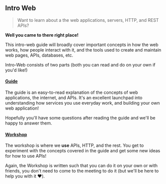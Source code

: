 ## Intro Web

> Want to learn about a the web applications, servers, HTTP, and REST APIs?

**Well you came to there right place!**

This intro-web guide will broadly cover important concepts in how the web works, how people interact with it, and the tools used to create and maintain web pages, APIs, databases, etc.

Intro-Web consists of two parts (both you can read and do on your own if you'd like!)

#### [Guide](./reference/README.md)

The guide is an easy-to-read explanation of the concepts of web applications, the internet, and APIs. It's an excellent launchpad into understanding how services you use everyday work, and building your own web application!

Hopefully you'll have some questions after reading the guide and we'll be happy to answer them.


#### [Workshop](./workshop/README.md)

The workshop is where we **use** APIs, HTTP, and the rest. You get to experiment with the concepts covered in the guide and get some new ideas for how to use APIs!

Again, the Workshop is written such that you can do it on your own or with friends, you don't need to come to the meeting to do it (but we'll be here to help you with it :heart:).

